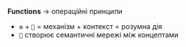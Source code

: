 **Functions** → операційні принципи
- `⚙️` + `🧠` = механізм + контекст = розумна дія
- `🔗` створює семантичні мережі між концептами